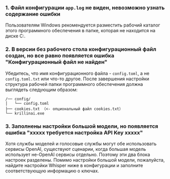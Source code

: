 ### 1. Файл конфигурации `app.log` не виден, невозможно узнать содержание ошибки
Пользователям Windows рекомендуется разместить рабочий каталог этого программного обеспечения в папке, которая не находится на диске C:.

### 2. В версии без рабочего стола конфигурационный файл создан, но все равно появляется ошибка "Конфигурационный файл не найден"
Убедитесь, что имя конфигурационного файла - `config.toml`, а не `config.toml.txt` или что-то другое.
После завершения настройки структура рабочей папки программного обеспечения должна выглядеть следующим образом:
```
/── config/
│   └── config.toml
├── cookies.txt （<- опциональный файл cookies.txt）
└── krillinai.exe
```

### 3. Заполнены настройки большой модели, но появляется ошибка "xxxxx требуется настройка API Key xxxxx"
Хотя службы моделей и голосовые службы могут обе использовать сервисы OpenAI, существуют сценарии, когда большая модель использует не-OpenAI сервисы отдельно. Поэтому эти два блока настроек разделены. Помимо настройки большой модели, пожалуйста, найдите настройки Whisper ниже в конфигурации и заполните соответствующую информацию о ключах.
